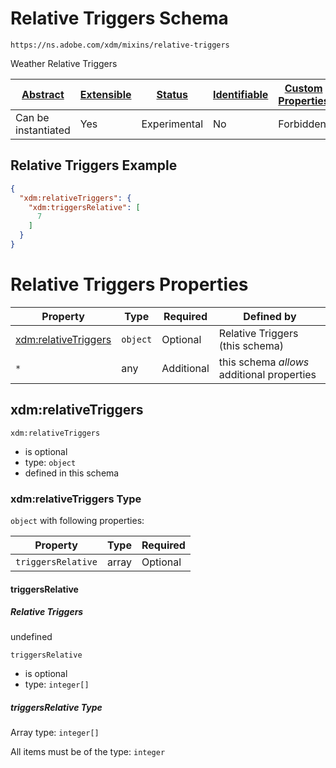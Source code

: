 
# Relative Triggers Schema

```
https://ns.adobe.com/xdm/mixins/relative-triggers
```

Weather Relative Triggers

| [Abstract](../../../abstract.md) | [Extensible](../../../extensions.md) | [Status](../../../status.md) | [Identifiable](../../../id.md) | [Custom Properties](../../../extensions.md) | [Additional Properties](../../../extensions.md) | Defined In |
|----------------------------------|--------------------------------------|------------------------------|--------------------------------|---------------------------------------------|-------------------------------------------------|------------|
| Can be instantiated | Yes | Experimental | No | Forbidden | Permitted | [fieldgroups/shared/relative-triggers.schema.json](fieldgroups/shared/relative-triggers.schema.json) |

## Relative Triggers Example
```json
{
  "xdm:relativeTriggers": {
    "xdm:triggersRelative": [
      7
    ]
  }
}
```

# Relative Triggers Properties

| Property | Type | Required | Defined by |
|----------|------|----------|------------|
| [xdm:relativeTriggers](#xdmrelativetriggers) | `object` | Optional | Relative Triggers (this schema) |
| `*` | any | Additional | this schema *allows* additional properties |

## xdm:relativeTriggers


`xdm:relativeTriggers`
* is optional
* type: `object`
* defined in this schema

### xdm:relativeTriggers Type


`object` with following properties:


| Property | Type | Required |
|----------|------|----------|
| `triggersRelative`| array | Optional |



#### triggersRelative
##### Relative Triggers

undefined

`triggersRelative`
* is optional
* type: `integer[]`


##### triggersRelative Type


Array type: `integer[]`

All items must be of the type:
`integer`













